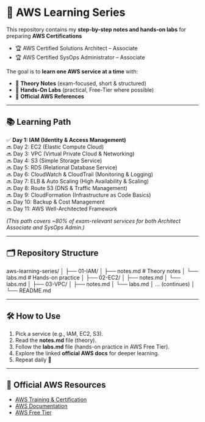 # 🚀 AWS Learning Series

This repository contains my **step-by-step notes and hands-on labs** for preparing **AWS Certifications**  
- 🏆 AWS Certified Solutions Architect – Associate  
- 🏆 AWS Certified SysOps Administrator – Associate  

The goal is to **learn one AWS service at a time** with:  
- 📘 **Theory Notes** (exam-focused, short & structured)  
- 🧪 **Hands-On Labs** (practical, Free-Tier where possible)  
- 🔗 **Official AWS References**  

---

## 📚 Learning Path

✅ **Day 1: IAM (Identity & Access Management)**  
🔜 Day 2: EC2 (Elastic Compute Cloud)  
🔜 Day 3: VPC (Virtual Private Cloud & Networking)  
🔜 Day 4: S3 (Simple Storage Service)  
🔜 Day 5: RDS (Relational Database Service)  
🔜 Day 6: CloudWatch & CloudTrail (Monitoring & Logging)  
🔜 Day 7: ELB & Auto Scaling (High Availability & Scaling)  
🔜 Day 8: Route 53 (DNS & Traffic Management)  
🔜 Day 9: CloudFormation (Infrastructure as Code Basics)  
🔜 Day 10: Backup & Cost Management  
🔜 Day 11: AWS Well-Architected Framework  

*(This path covers ~80% of exam-relevant services for both Architect Associate and SysOps Admin.)*

---

## 🗂 Repository Structure

aws-learning-series/
│
├── 01-IAM/
│ ├── notes.md # Theory notes
│ └── labs.md # Hands-on practice
│
├── 02-EC2/
│ ├── notes.md
│ └── labs.md
│
├── 03-VPC/
│ ├── notes.md
│ └── labs.md
│
... (continues)
│
└── README.md


---

## 🛠 How to Use
1. Pick a service (e.g., IAM, EC2, S3).  
2. Read the **notes.md** file (theory).  
3. Follow the **labs.md** file (hands-on practice in AWS Free Tier).  
4. Explore the linked **official AWS docs** for deeper learning.  
5. Repeat daily 🚀  

---

## 🔗 Official AWS Resources
- [AWS Training & Certification](https://aws.amazon.com/training/)  
- [AWS Documentation](https://docs.aws.amazon.com/)  
- [AWS Free Tier](https://aws.amazon.com/free/)  
